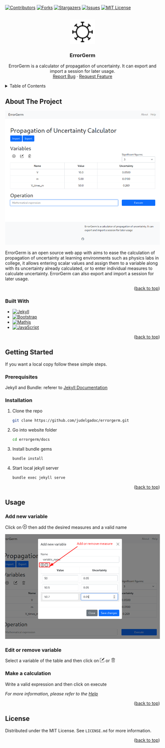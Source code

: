 
<!-- Improved compatibility of back to top link: See: https://github.com/othneildrew/Best-README-Template/pull/73 -->
<a name="readme-top"></a>
<!--
*** Thanks for checking out the Best-README-Template. If you have a suggestion
*** that would make this better, please fork the repo and create a pull request
*** or simply open an issue with the tag "enhancement".
*** Don't forget to give the project a star!
*** Thanks again! Now go create something AMAZING! :D
-->



<!-- PROJECT SHIELDS -->
<!--
*** I'm using markdown "reference style" links for readability.
*** Reference links are enclosed in brackets [ ] instead of parentheses ( ).
*** See the bottom of this document for the declaration of the reference variables
*** for contributors-url, forks-url, etc. This is an optional, concise syntax you may use.
*** https://www.markdownguide.org/basic-syntax/#reference-style-links
-->
[![Contributors][contributors-shield]][contributors-url]
[![Forks][forks-shield]][forks-url]
[![Stargazers][stars-shield]][stars-url]
[![Issues][issues-shield]][issues-url]
[![MIT License][license-shield]][license-url]



<!-- PROJECT LOGO -->
<br />
<div align="center">
  <a href="https://github.com/judelgadoc/errorgerm">
    <img src="https://raw.githubusercontent.com/judelgadoc/errorgerm/main/docs/favicon.svg" alt="Logo" width="80" height="80">
  </a>

<h3 align="center">ErrorGerm</h3>

  <p align="center">
  
ErrorGerm is a calculator of propagation of uncertainty. It can export and import a session for later usage.
    <br />
    <a href="https://github.com/judelgadoc/errorgerm/issues">Report Bug</a>
    ·
    <a href="https://github.com/judelgadoc/errorgerm/issues">Request Feature</a>
  </p>
</div>



<!-- TABLE OF CONTENTS -->
<details>
  <summary>Table of Contents</summary>
  <ol>
    <li>
      <a href="#about-the-project">About The Project</a>
      <ul>
        <li><a href="#built-with">Built With</a></li>
      </ul>
    </li>
    <li>
      <a href="#getting-started">Getting Started</a>
      <ul>
        <li><a href="#prerequisites">Prerequisites</a></li>
        <li><a href="#installation">Installation</a></li>
      </ul>
    </li>
    <li><a href="#usage">Usage</a></li>
    <li><a href="#license">License</a></li>
  </ol>
</details>



<!-- ABOUT THE PROJECT -->
## About The Project

[![Product Name Screen Shot][product-screenshot]](https://judelgadoc.github.io/errorgerm)

ErrorGerm is an open source web app with aims to ease the calculation of propagation of uncertainty at learning environments such as physics labs in college, it allows entering scalar values and assign them to a variable along with its uncertainty already calculated, or to enter individual measures to calculate uncertainty. ErrorGerm can also export and import a session for later usage.

<p align="right">(<a href="#readme-top">back to top</a>)</p>



### Built With

* [![Jekyll][Jekyll]][Jekyll-url]
* [![Bootstrap][Bootstrap]][Bootstrap-url]
* [![Mathjs][Mathjs]][Mathjs-url]
* [![JavaScript][JavaScript]][Mathjs-url]


<p align="right">(<a href="#readme-top">back to top</a>)</p>



<!-- GETTING STARTED -->
## Getting Started

If you want a local copy follow these simple steps.

### Prerequisites

Jekyll and Bundle: referer to [Jekyll Documentation](https://jekyllrb.com/docs/installation/)

### Installation

1. Clone the repo
   ```sh
   git clone https://github.com/judelgadoc/errorgerm.git
   ```
2. Go into website folder
   ```sh
   cd errorgerm/docs
   ```  
2. Install bundle gems
   ```sh
   bundle install
   ```
3. Start local jekyll server
   ```sh
   bundle exec jekyll serve
   ```

<p align="right">(<a href="#readme-top">back to top</a>)</p>



<!-- USAGE EXAMPLES -->
## Usage

### Add new variable
<p> Click on <img src="https://raw.githubusercontent.com/judelgadoc/errorgerm/main/docs/assets/images/add.svg" alt="Logo" width="14" height="14"> then add the desired measures and a valid name
</p> 

![Add variable][add-variable-screenshot]

### Edit or remove variable

<p> Select a variable of the table and then click on <img src="https://raw.githubusercontent.com/judelgadoc/errorgerm/main/docs/assets/images/edit.svg" alt="Logo" width="14" height="14"> or  <img src="https://raw.githubusercontent.com/judelgadoc/errorgerm/main/docs/assets/images/delete.svg" alt="Logo" width="14" height="14">
</p> 

### Make a calculation
Write a valid expression and then click on execute


_For more information, please refer to the [Help](https://judelgadoc.github.io/errorgerm/help)_

<p align="right">(<a href="#readme-top">back to top</a>)</p>


<!-- LICENSE -->
## License

Distributed under the MIT License. See `LICENSE.md` for more information.

<p align="right">(<a href="#readme-top">back to top</a>)</p>




<!-- MARKDOWN LINKS & IMAGES -->
<!-- https://www.markdownguide.org/basic-syntax/#reference-style-links -->
[contributors-shield]: https://img.shields.io/github/contributors/judelgadoc/errorgerm.svg?style=for-the-badge
[contributors-url]: https://github.com/judelgadoc/errorgerm/graphs/contributors
[forks-shield]: https://img.shields.io/github/forks/judelgadoc/errorgerm.svg?style=for-the-badge
[forks-url]: https://github.com/judelgadoc/errorgerm/network/members
[stars-shield]: https://img.shields.io/github/stars/judelgadoc/errorgerm.svg?style=for-the-badge
[stars-url]: https://github.com/judelgadoc/errorgerm/stargazers
[issues-shield]: https://img.shields.io/github/issues/judelgadoc/errorgerm.svg?style=for-the-badge
[issues-url]: https://github.com/judelgadoc/errorgerm/issues
[license-shield]: https://img.shields.io/github/license/judelgadoc/errorgerm.svg?style=for-the-badge
[license-url]: https://github.com/judelgadoc/errorgerm/blob/master/LICENSE.txt
[product-screenshot]: images/index-screenshot.png
[add-variable-screenshot]: images/add-variable-screenshot.png
[Jekyll]: https://img.shields.io/badge/jekyll-2B2B2B?style=for-the-badge&logo=jekyll&logoColor=wihte
[Jekyll-url]: https://jekyllrb.com/
[Mathjs]: https://img.shields.io/badge/mathjs-DD0031?style=for-the-badge&logo=mathdotjs&logoColor=white
[Mathjs-url]: https://mathjs.org/
[JavaScript]: https://img.shields.io/badge/JavaScript-000000?style=for-the-badge&logo=JavaScript&logoColor=F7DF1E
[JavaScript-url]: https://www.javascript.com/
[Bootstrap]: https://img.shields.io/badge/Bootstrap-563D7C?style=for-the-badge&logo=bootstrap&logoColor=white
[Bootstrap-url]: https://getbootstrap.com
